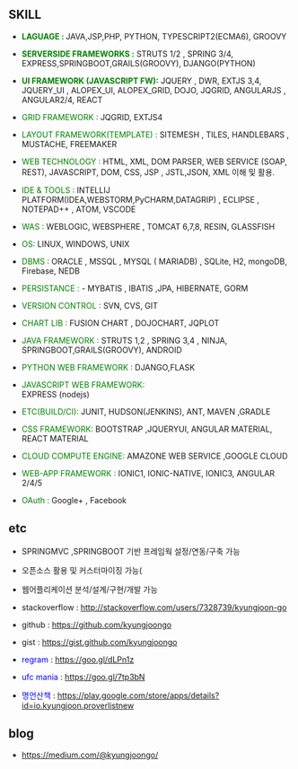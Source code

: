 
## SKILL 

- <font color='green' style="font-weight: bold"> LAGUAGE :  </font> JAVA,JSP,PHP, PYTHON, TYPESCRIPT2(ECMA6), GROOVY 
- <font color='green' style="font-weight: bold"> SERVERSIDE FRAMEWORKS :</font> STRUTS 1/2 , SPRING 3/4, EXPRESS,SPRINGBOOT,GRAILS(GROOVY), DJANGO(PYTHON)
- <font color='green' style="font-weight: bold"> UI FRAMEWORK (JAVASCRIPT FW):</font> JQUERY , DWR, EXTJS 3,4, JQUERY_UI , ALOPEX_UI, ALOPEX_GRID, DOJO, JQGRID, ANGULARJS , ANGULAR2/4, REACT
- <font color='green'> GRID FRAMEWORK :</font>  JQGRID, EXTJS4
- <font color='green'> LAYOUT FRAMEWORK(TEMPLATE) :</font>  SITEMESH , TILES, HANDLEBARS , MUSTACHE, FREEMAKER
- <font color='green'> WEB TECHNOLOGY :</font>  HTML, XML, DOM PARSER,  WEB SERVICE (SOAP, REST), JAVASCRIPT, DOM, CSS, JSP , JSTL,JSON, XML  이해 및 활용.
- <font color='green'> IDE & TOOLS :</font> INTELLIJ PLATFORM(IDEA,WEBSTORM,PyCHARM,DATAGRIP) , ECLIPSE , NOTEPAD++ , ATOM, VSCODE
- <font color='green'> WAS :</font>  WEBLOGIC, WEBSPHERE , TOMCAT 6,7,8, RESIN, GLASSFISH
- <font color='green'> OS:</font>  LINUX, WINDOWS, UNIX
- <font color='green'> DBMS :</font>  ORACLE , MSSQL , MYSQL ( MARIADB) , SQLite, H2, mongoDB, Firebase, NEDB
- <font color='green'> PERSISTANCE : </font> - MYBATIS , IBATIS ,JPA, HIBERNATE, GORM 

- <font color='green' > VERSION CONTROL :</font>
  SVN, CVS, GIT
- <font color='green'> CHART LIB :</font> 
  FUSION CHART , DOJOCHART, JQPLOT
- <font color='green'> JAVA FRAMEWORK :</font> 
  STRUTS 1,2 , SPRING 3,4 , NINJA, SPRINGBOOT,GRAILS(GROOVY), ANDROID
- <font color='green'> PYTHON WEB FRAMEWORK : </font> 
  DJANGO,FLASK
- <font color='green'> JAVASCRIPT WEB FRAMEWORK: </font>  
  EXPRESS (nodejs)
- <font color='green'> ETC(BUILD/CI): </font>
  JUNIT, HUDSON(JENKINS), ANT, MAVEN ,GRADLE
- <font color='green'> CSS FRAMEWORK: </font> 
  BOOTSTRAP ,JQUERYUI, ANGULAR MATERIAL, REACT MATERIAL
- <font color='green'> CLOUD COMPUTE ENGINE: </font> 
  AMAZONE WEB SERVICE ,GOOGLE CLOUD
- <font color='green'> WEB-APP FRAMEWORK :</font> 
  IONIC1, IONIC-NATIVE, IONIC3, ANGULAR 2/4/5
  
 - <font color='green'> OAuth :</font> Google+ , Facebook 

## etc

- SPRINGMVC ,SPRINGBOOT 기반 프레임웍 설정/연동/구축 가능
- 오픈소스 활용 및 커스터마이징 가능(
- 웹어플리케이션 분석/설계/구현/개발 가능

- stackoverflow :  <http://stackoverflow.com/users/7328739/kyungjoon-go>

- github : <https://github.com/kyungjoongo>

- gist : <https://gist.github.com/kyungjoongo>

-  <font color='blue'>regram</font> : <https://goo.gl/dLPn1z>

-  <font color='blue'>ufc mania</font> : <https://goo.gl/7tp3bN>

- <font color='blue'> 명언산책 </font> : <https://play.google.com/store/apps/details?id=io.kyungjoon.proverlistnew>


## blog
- <https://medium.com/@kyungjoongo/>



